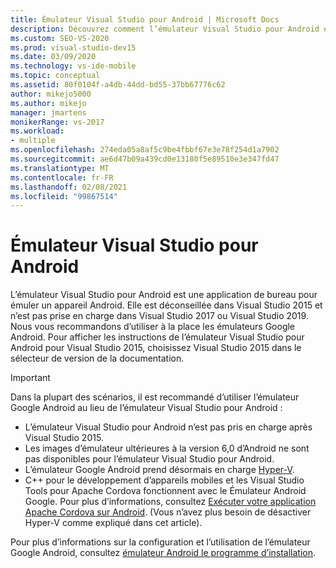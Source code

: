 ```yaml
---
title: Émulateur Visual Studio pour Android | Microsoft Docs
description: Découvrez comment l’émulateur Visual Studio pour Android est une application de bureau qui émule un appareil Android.
ms.custom: SEO-VS-2020
ms.prod: visual-studio-dev15
ms.date: 03/09/2020
ms.technology: vs-ide-mobile
ms.topic: conceptual
ms.assetid: 80f0104f-a4db-44dd-bd55-37bb67776c62
author: mikejo5000
ms.author: mikejo
manager: jmartens
monikerRange: vs-2017
ms.workload:
- multiple
ms.openlocfilehash: 274eda05a8af5c9be4fbbf67e3e78f254d1a7902
ms.sourcegitcommit: ae6d47b09a439cd0e13180f5e89510e3e347fd47
ms.translationtype: MT
ms.contentlocale: fr-FR
ms.lasthandoff: 02/08/2021
ms.locfileid: "99867514"
---
```

# <a name="visual-studio-emulator-for-android"></a>Émulateur Visual Studio pour Android

L’émulateur Visual Studio pour Android est une application de bureau pour émuler un appareil Android. Elle est déconseillée dans Visual Studio 2015 et n’est pas prise en charge dans Visual Studio 2017 ou Visual Studio 2019. Nous vous recommandons d’utiliser à la place les émulateurs Google Android. Pour afficher les instructions de l’émulateur Visual Studio pour Android pour Visual Studio 2015, choisissez Visual Studio 2015 dans le sélecteur de version de la documentation.

> [!IMPORTANT]
> Dans la plupart des scénarios, il est recommandé d’utiliser l’émulateur Google Android au lieu de l’émulateur Visual Studio pour Android :
> - L’émulateur Visual Studio pour Android n’est pas pris en charge après Visual Studio 2015.
> - Les images d’émulateur ultérieures à la version 6,0 d’Android ne sont pas disponibles pour l’émulateur Visual Studio pour Android.
> - L’émulateur Google Android prend désormais en charge [Hyper-V](/xamarin/android/get-started/installation/android-emulator/hardware-acceleration#accelerating-with-hyper-v).
> - C++ pour le développement d’appareils mobiles et les Visual Studio Tools pour Apache Cordova fonctionnent avec le Émulateur Android Google. Pour plus d’informations, consultez [Exécuter votre application Apache Cordova sur Android](/visualstudio/cross-platform/tools-for-cordova/run-your-app/run-app-android#google-android-emulator). (Vous n’avez plus besoin de désactiver Hyper-V comme expliqué dans cet article).
>
> Pour plus d’informations sur la configuration et l’utilisation de l’émulateur Google Android, consultez [émulateur Android le programme d’installation](/xamarin/android/get-started/installation/android-emulator/).
